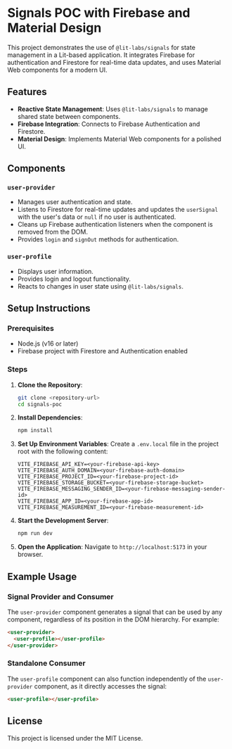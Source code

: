 # Signals POC with Firebase and Material Design

This project demonstrates the use of `@lit-labs/signals` for state management in a Lit-based application. It integrates Firebase for authentication and Firestore for real-time data updates, and uses Material Web components for a modern UI.

## Features
- **Reactive State Management**: Uses `@lit-labs/signals` to manage shared state between components.
- **Firebase Integration**: Connects to Firebase Authentication and Firestore.
- **Material Design**: Implements Material Web components for a polished UI.

## Components

### `user-provider`
- Manages user authentication and state.
- Listens to Firestore for real-time updates and updates the `userSignal` with the user's data or `null` if no user is authenticated.
- Cleans up Firebase authentication listeners when the component is removed from the DOM.
- Provides `login` and `signOut` methods for authentication.

### `user-profile`
- Displays user information.
- Provides login and logout functionality.
- Reacts to changes in user state using `@lit-labs/signals`.

## Setup Instructions

### Prerequisites
- Node.js (v16 or later)
- Firebase project with Firestore and Authentication enabled

### Steps
1. **Clone the Repository**:
   ```bash
   git clone <repository-url>
   cd signals-poc
   ```

2. **Install Dependencies**:
   ```bash
   npm install
   ```

3. **Set Up Environment Variables**:
   Create a `.env.local` file in the project root with the following content:
   ```env
   VITE_FIREBASE_API_KEY=<your-firebase-api-key>
   VITE_FIREBASE_AUTH_DOMAIN=<your-firebase-auth-domain>
   VITE_FIREBASE_PROJECT_ID=<your-firebase-project-id>
   VITE_FIREBASE_STORAGE_BUCKET=<your-firebase-storage-bucket>
   VITE_FIREBASE_MESSAGING_SENDER_ID=<your-firebase-messaging-sender-id>
   VITE_FIREBASE_APP_ID=<your-firebase-app-id>
   VITE_FIREBASE_MEASUREMENT_ID=<your-firebase-measurement-id>
   ```

4. **Start the Development Server**:
   ```bash
   npm run dev
   ```

5. **Open the Application**:
   Navigate to `http://localhost:5173` in your browser.

## Example Usage

### Signal Provider and Consumer
The `user-provider` component generates a signal that can be used by any component, regardless of its position in the DOM hierarchy. For example:

```html
<user-provider>
  <user-profile></user-profile>
</user-provider>
```

### Standalone Consumer
The `user-profile` component can also function independently of the `user-provider` component, as it directly accesses the signal:

```html
<user-profile></user-profile>
```

## License
This project is licensed under the MIT License.
